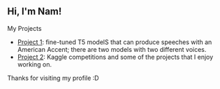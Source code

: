 ## Hi, I'm Nam! 

My Projects

- [Project 1](https://github.com/bnam2103/T5-Text-to-Speech-US-English): fine-tuned T5 modelS that can produce speeches with an American Accent; there are two models with two different voices.
- [Project 2](https://github.com/bnam2103/Kaggle_competitions): Kaggle competitions and some of the projects that I enjoy working on.

Thanks for visiting my profile :D
